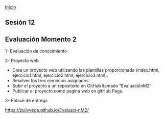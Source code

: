 <!-- No borrar o modificar -->
[Inicio](./index.md)

## Sesión 12 


<!-- Su documentación aquí -->

## Evaluación Momento 2

1- Evaluación de conocimiento

2- Proyecto web
- Crea un proyecto web utilizando las plantillas proporcionada (index.html, ejercicio1.html, ejercicio2.html, ejercicio3.html).
- Resolver los tres ejercicios asignados.
- Subir el proyecto a un repositorio en GitHub llamado “EvaluaciónM2”
- Publicar el proyecto como pagina web en gitHub Page.

3- Enlace de entrega

https://zullyvega.github.io/Evaluaci-nM2/




